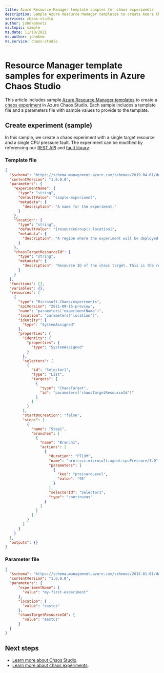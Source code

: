 ```yaml
---
title: Azure Resource Manager template samples for chaos experiments
description: Sample Azure Resource Manager templates to create Azure Chaos Studio experiments
services: chaos-studio
author: johnkemnetz
ms.topic: sample
ms.date: 11/10/2021
ms.author: johnkem
ms.service: chaos-studio
---
```


# Resource Manager template samples for experiments in Azure Chaos Studio
This article includes sample [Azure Resource Manager templates](../azure-resource-manager/templates/syntax.md) to create a [chaos experiment](chaos-studio-chaos-experiments.md) in Azure Chaos Studio. Each sample includes a template file and a parameters file with sample values to provide to the template.

## Create experiment (sample)

In this sample, we create a chaos experiment with a single target resource and a single CPU pressure fault. The experiment can be modified by referencing our [REST API](/rest/api/chaosstudio/experiments/create-or-update) and [fault library](chaos-studio-fault-library.md).

### Template file

```json
{
  "$schema": "https://schema.management.azure.com/schemas/2019-04-01/deploymentTemplate.json#",
  "contentVersion": "1.0.0.0",
  "parameters": {
    "experimentName": {
      "type": "string",
      "defaultValue": "simple-experiment",
      "metadata": {
        "description": "A name for the experiment."
      }
    },
    "location": {
      "type": "string",
      "defaultValue": "[resourceGroup().location]",
      "metadata": {
        "description": "A region where the experiment will be deployed."
      }
    },
    "chaosTargetResourceId": {
      "type": "string",
      "metadata": {
        "description": "Resource ID of the chaos target. This is the resource ID of the resource being targeted plus the target proxy resource."
      }
    }
  },
  "functions": [],
  "variables": {},
  "resources": [
    {
      "type": "Microsoft.Chaos/experiments",
      "apiVersion": "2021-09-15-preview",
      "name": "parameters('experimentName')",
      "location": "parameters('location')",
      "identity": {
        "type": "SystemAssigned"
      },
      "properties": {
        "identity": {
          "properties": {
            "type": "SystemAssigned"
          }
        },
        "selectors": [
          {
            "id": "Selector1",
            "type": "List",
            "targets": [
              {
                "type": "ChaosTarget",
                "id": "parameters('chaosTargetResourceId')"
              }
            ]
          }
        ],
        "startOnCreation": "false",
        "steps": [
          {
            "name": "Step1",
            "branches": [
              {
                "name": "Branch1",
                "actions": [
                  {
                    "duration": "PT10M",
                    "name": "urn:csci:microsoft:agent:cpuPressure/1.0",
                    "parameters": [
                      {
                        "key": "pressureLevel",
                        "value": "95"
                      }
                    ],
                    "selectorId": "Selector1",
                    "type": "continuous"
                  }
                ]
              }
            ]
          }
        ]
      }
    }
  ],
  "outputs": {}
}
```

### Parameter file

```json
{
  "$schema": "https://schema.management.azure.com/schemas/2015-01-01/deploymentParameters.json#",
  "contentVersion": "1.0.0.0",
  "parameters": {
      "experimentName": {
        "value": "my-first-experiment"
      },
      "location": {
        "value": "eastus"
      },
      "chaosTargetResourceId": {
        "value": "eastus"
      }
  }
}
```

## Next steps

* [Learn more about Chaos Studio](chaos-studio-overview.md).
* [Learn more about chaos experiments](chaos-studio-chaos-experiments.md).
